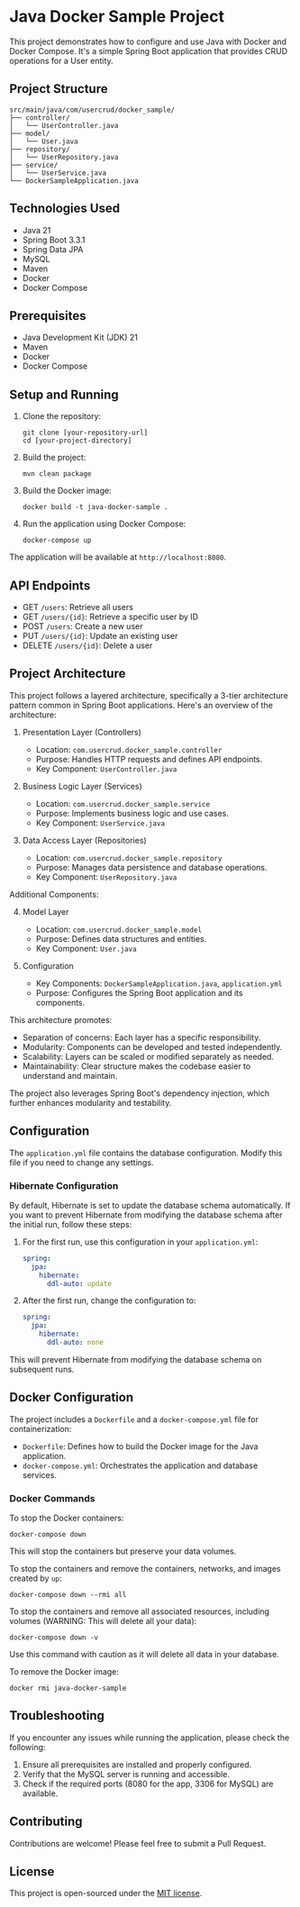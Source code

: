 # Java Docker Sample Project

This project demonstrates how to configure and use Java with Docker and Docker Compose. It's a simple Spring Boot application that provides CRUD operations for a User entity.

## Project Structure

```
src/main/java/com/usercrud/docker_sample/
├── controller/
│   └── UserController.java
├── model/
│   └── User.java
├── repository/
│   └── UserRepository.java
├── service/
│   └── UserService.java
└── DockerSampleApplication.java
```

## Technologies Used

- Java 21
- Spring Boot 3.3.1
- Spring Data JPA
- MySQL
- Maven
- Docker
- Docker Compose

## Prerequisites

- Java Development Kit (JDK) 21
- Maven
- Docker
- Docker Compose

## Setup and Running

1. Clone the repository:
   ```
   git clone [your-repository-url]
   cd [your-project-directory]
   ```

2. Build the project:
   ```
   mvn clean package
   ```

3. Build the Docker image:
   ```
   docker build -t java-docker-sample .
   ```

4. Run the application using Docker Compose:
   ```
   docker-compose up
   ```

The application will be available at `http://localhost:8080`.

## API Endpoints

- GET `/users`: Retrieve all users
- GET `/users/{id}`: Retrieve a specific user by ID
- POST `/users`: Create a new user
- PUT `/users/{id}`: Update an existing user
- DELETE `/users/{id}`: Delete a user

## Project Architecture

This project follows a layered architecture, specifically a 3-tier architecture pattern common in Spring Boot applications. Here's an overview of the architecture:

1. Presentation Layer (Controllers)
   - Location: `com.usercrud.docker_sample.controller`
   - Purpose: Handles HTTP requests and defines API endpoints.
   - Key Component: `UserController.java`

2. Business Logic Layer (Services)
   - Location: `com.usercrud.docker_sample.service`
   - Purpose: Implements business logic and use cases.
   - Key Component: `UserService.java`

3. Data Access Layer (Repositories)
   - Location: `com.usercrud.docker_sample.repository`
   - Purpose: Manages data persistence and database operations.
   - Key Component: `UserRepository.java`

Additional Components:

4. Model Layer
   - Location: `com.usercrud.docker_sample.model`
   - Purpose: Defines data structures and entities.
   - Key Component: `User.java`

5. Configuration
   - Key Components: `DockerSampleApplication.java`, `application.yml`
   - Purpose: Configures the Spring Boot application and its components.

This architecture promotes:
- Separation of concerns: Each layer has a specific responsibility.
- Modularity: Components can be developed and tested independently.
- Scalability: Layers can be scaled or modified separately as needed.
- Maintainability: Clear structure makes the codebase easier to understand and maintain.

The project also leverages Spring Boot's dependency injection, which further enhances modularity and testability.

## Configuration

The `application.yml` file contains the database configuration. Modify this file if you need to change any settings.

### Hibernate Configuration

By default, Hibernate is set to update the database schema automatically. If you want to prevent Hibernate from modifying the database schema after the initial run, follow these steps:

1. For the first run, use this configuration in your `application.yml`:

   ```yaml
   spring:
     jpa:
       hibernate:
         ddl-auto: update
   ```

2. After the first run, change the configuration to:

   ```yaml
   spring:
     jpa:
       hibernate:
         ddl-auto: none
   ```

This will prevent Hibernate from modifying the database schema on subsequent runs.

## Docker Configuration

The project includes a `Dockerfile` and a `docker-compose.yml` file for containerization:

- `Dockerfile`: Defines how to build the Docker image for the Java application.
- `docker-compose.yml`: Orchestrates the application and database services.

### Docker Commands

To stop the Docker containers:
```
docker-compose down
```

This will stop the containers but preserve your data volumes.

To stop the containers and remove the containers, networks, and images created by `up`:
```
docker-compose down --rmi all
```

To stop the containers and remove all associated resources, including volumes (WARNING: This will delete all your data):
```
docker-compose down -v
```
Use this command with caution as it will delete all data in your database.

To remove the Docker image:
```
docker rmi java-docker-sample
```

## Troubleshooting

If you encounter any issues while running the application, please check the following:

1. Ensure all prerequisites are installed and properly configured.
2. Verify that the MySQL server is running and accessible.
3. Check if the required ports (8080 for the app, 3306 for MySQL) are available.

## Contributing

Contributions are welcome! Please feel free to submit a Pull Request.

## License

This project is open-sourced under the [MIT license](LICENSE).